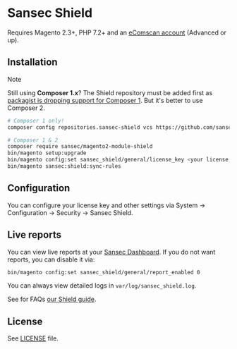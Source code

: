 # Sansec Shield

Requires Magento 2.3+, PHP 7.2+ and an [eComscan account](https://sansec.io/pricing) (Advanced or up).

## Installation

> [!NOTE]
> Still using **Composer 1.x**? The Shield repository must be added first as [packagist is dropping support for Composer 1](https://blog.packagist.com/shutting-down-packagist-org-support-for-composer-1-x/). But it's better to use Composer 2.
> ```bash
> # Composer 1 only!
> composer config repositories.sansec-shield vcs https://github.com/sansecio/magento2-module-shield.git
> ```

```bash
# Composer 1 & 2
composer require sansec/magento2-module-shield
bin/magento setup:upgrade
bin/magento config:set sansec_shield/general/license_key <your license key>
bin/magento sansec:shield:sync-rules
```

## Configuration

You can configure your license key and other settings via System → Configuration → Security → Sansec Shield.

## Live reports

You can view live reports at your [Sansec Dashboard](https://dashboard.sansec.io/d/account/shield). If you do not want reports, you can disable it via:

```bash
bin/magento config:set sansec_shield/general/report_enabled 0
```

You can always view detailed logs in `var/log/sansec_shield.log`.

See for FAQs [our Shield guide](https://sansec.io/guides/sansec-shield).

## License

See [LICENSE](./LICENSE) file.
